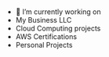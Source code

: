 <br />
 
<!--
**Jonathan-Welham/Jonathan-Welham** is a ✨ _special_ ✨ repository because its `README.md` (this file) appears on your GitHub profile.
Here are some ideas to get you started:
-->

- 🔭 I’m currently working on
- My Business LLC
- Cloud Computing projects
- AWS Certifications
- Personal Projects
